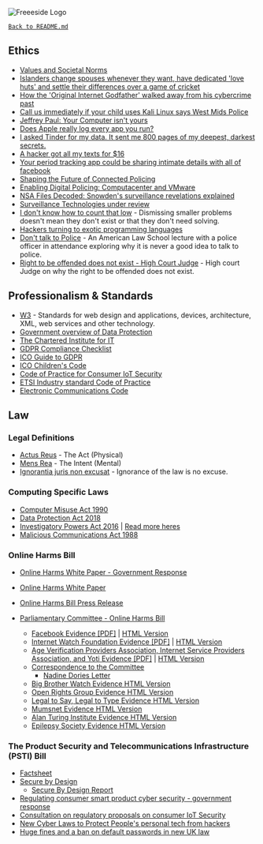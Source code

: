 ![Freeeside Logo](https://camo.githubusercontent.com/8824210474b9586405f0b11e210ea266599c9f83/68747470733a2f2f63646e2e7261776769742e636f6d2f467265657369646548756c6c2f4c6f676f732f6d61737465722f66726565736964655f7371756172655f706174682e737667 "Freeside Logo")

[`Back to README.md`](/README.md)

## Ethics <a name="ethics"></a>

- [Values and Societal Norms](https://www.sociologydiscussion.com/society/values-and-norms-of-society-conformity-conflict-and-deviation-in-norms/2292)
- [Islanders change spouses whenever they want, have dedicated 'love huts' and settle their differences over a game of cricket](https://www.dailymail.co.uk/femail/article-2627148/Inside-worlds-original-free-love-community-Trobriand-Islanders-change-spouses-want-dedicated-love-huts-settle-differences-game-cricket.html)
- [How the 'Original Internet Godfather' walked away from his cybercrime past](https://theconversation.com/how-the-original-internet-godfather-walked-away-from-his-cybercrime-past-interview-88822)
- [Call us immediately if your child uses Kali Linux says West Mids Police](https://www.theregister.com/2020/02/14/silly_police_infosec_parental_advice_poster/)
- [Jeffrey Paul: Your Computer isn't yours](https://sneak.berlin/20201112/your-computer-isnt-yours/)
- [Does Apple really log every app you run?](https://blog.jacopo.io/en/post/apple-ocsp/)
- [I asked Tinder for my data. It sent me 800 pages of my deepest, darkest secrets.](https://www.theguardian.com/technology/2017/sep/26/tinder-personal-data-dating-app-messages-hacked-sold)
- [A hacker got all my texts for $16](https://www.vice.com/en/article/y3g8wb/hacker-got-my-texts-16-dollars-sakari-netnumber)
- [Your period tracking app could be sharing intimate details with all of facebook](https://www.theguardian.com/world/commentisfree/2019/sep/14/your-period-tracking-app-could-be-sharing-intimate-details-with-all-of-facebook)
- [Shaping the Future of Connected Policing](https://www.youtube.com/watch?v=24FaeP_Zv_8)
- [Enabling Digital Policing: Computacenter and VMware](https://www.youtube.com/watch?v=wwJyKUv3rcs)
- [NSA Files Decoded: Snowden's surveillance revelations explained](https://www.theguardian.com/world/interactive/2013/nov/01/snowden-nsa-files-surveillance-revelations-decoded#section/1)
- [Surveillance Technologies under review](https://www.seattle.gov/tech/initiatives/privacy/surveillance-technologies)
- [I don't know how to count that low](https://acesounderglass.com/2021/10/20/i-dont-know-how-to-count-that-low/) - Dismissing smaller problems doesn't mean they don't exist or that they don't need solving.
- [Hackers turning to exotic programming languages](https://thehackernews.com/2021/07/hackers-turning-to-exotic-programming.html?m=1)
- [Don't talk to Police](https://www.youtube.com/watch?v=d-7o9xYp7eE) - An American Law School lecture with a police officer in attendance exploring why it is never a good idea to talk to police.
- [Right to be offended does not exist - High Court Judge](https://www.dailymail.co.uk/news/article-7710009/Right-offended-does-not-exist-says-High-Court-judge.html) - High court Judge on why the right to be offended does not exist.


## Professionalism & Standards <a name="standards"></a>

- [W3](https://www.w3.org/standards/) - Standards for web design and applications, devices, architecture, XML, web services and other technology.
- [Government overview of Data Protection](https://www.gov.uk/data-protection)
- [The Chartered Institute for IT](https://www.bcs.org/)
- [GDPR Compliance Checklist](https://gdprchecklist.io/)
- [ICO Guide to GDPR](https://ico.org.uk/for-organisations/)
- [ICO Children's Code](https://ico.org.uk/for-organisations/guide-to-data-protection/ico-codes-of-practice/age-appropriate-design-a-code-of-practice-for-online-services/)
- [Code of Practice for Consumer IoT Security](https://www.gov.uk/government/publications/code-of-practice-for-consumer-iot-security)
- [ETSI Industry standard Code of Practice](https://www.gov.uk/government/publications/etsi-industry-standard-based-on-the-code-of-practice)
- [Electronic Communications Code](https://www.ofcom.org.uk/phones-telecoms-and-internet/information-for-industry/policy/electronic-comm-code)


## Law <a name="law"></a>
### Legal Definitions

- [Actus Reus](https://e-lawresources.co.uk/Actus-reus.php) - The Act (Physical)
- [Mens Rea](https://e-lawresources.co.uk/Mens-rea-intention.php) - The Intent (Mental)
- [Ignorantia juris non excusat](https://thelawpedia.co.uk/ignorantia-juris-non-excusat/) - Ignorance of the law is no excuse.


### Computing Specific Laws
- [Computer Misuse Act 1990](https://www.legislation.gov.uk/ukpga/1990/18/contents)
- [Data Protection Act 2018](https://www.legislation.gov.uk/ukpga/2018/12/contents/enacted)
- [Investigatory Powers Act 2016](https://www.gov.uk/government/collections/investigatory-powers-bill) | [Read more heres](https://bills.parliament.uk/bills/1749)
- [Malicious Communications Act 1988](https://www.legislation.gov.uk/ukpga/1988/27/section/1)


### Online Harms Bill 
- [Online Harms White Paper - Government Response](https://www.gov.uk/government/consultations/online-harms-white-paper/outcome/online-harms-white-paper-full-government-response)
- [Online Harms White Paper](https://www.gov.uk/government/consultations/online-harms-white-paper/online-harms-white-paper)
- [Online Harms Bill Press Release](https://www.gov.uk/government/news/landmark-laws-to-keep-children-safe-stop-racial-hate-and-protect-democracy-online-published)

- [Parliamentary Committee - Online Harms Bill](https://committees.parliament.uk/work/1432/online-safety-and-online-harms/)
    - [Facebook Evidence [PDF]](https://committees.parliament.uk/writtenevidence/39559/pdf/) | [HTML Version](https://committees.parliament.uk/writtenevidence/39559/html/)
    - [Internet Watch Foundation Evidence [PDF]](https://committees.parliament.uk/writtenevidence/39541/pdf/) | [HTML Version](https://committees.parliament.uk/oralevidence/2983/html/)
    - [Age Verification Providers Association, Internet Service Providers Association, and Yoti Evidence [PDF]](https://committees.parliament.uk/oralevidence/2984/pdf/) | [HTML Version](https://committees.parliament.uk/oralevidence/2984/html/)
    - [Correspondence to the Committee](https://committees.parliament.uk/work/1432/online-safety-and-online-harms/publications/3/correspondence/)
        - [Nadine Dories Letter](/img/letter-nadine-dorries.png)
    - [Big Brother Watch Evidence HTML Version](https://committees.parliament.uk/writtenevidence/38675/html/)
    - [Open Rights Group Evidence HTML Version](https://committees.parliament.uk/writtenevidence/38614/html/)
    - [Legal to Say, Legal to Type Evidence HTML Version](https://committees.parliament.uk/writtenevidence/38625/html/)
    - [Mumsnet Evidence HTML Version](https://committees.parliament.uk/writtenevidence/38578/html/)
    - [Alan Turing Institute Evidence HTML Version](https://committees.parliament.uk/writtenevidence/38395/html/)
    - [Epilepsy Society Evidence HTML Version](https://committees.parliament.uk/writtenevidence/38476/html/)
    

### The Product Security and Telecommunications Infrastructure (PSTI) Bill 
- [Factsheet](https://www.gov.uk/government/collections/the-product-security-and-telecommunications-infrastructure-psti-bill-factsheets)
- [Secure by Design](https://www.gov.uk/government/collections/secure-by-design)
    - [Secure By Design Report](https://www.gov.uk/government/publications/secure-by-design-report)
- [Regulating consumer smart product cyber security - government response](https://www.gov.uk/government/publications/regulating-consumer-smart-product-cyber-security-government-response)
- [Consultation on regulatory proposals on consumer IoT Security](https://www.gov.uk/government/consultations/consultation-on-regulatory-proposals-on-consumer-iot-security)
- [New Cyber Laws to Protect People's personal tech from hackers](https://www.gov.uk/government/news/new-cyber-laws-to-protect-peoples-personal-tech-from-hackers)
- [Huge fines and a ban on default passwords in new UK law](https://www.bbc.co.uk/news/technology-59400762)